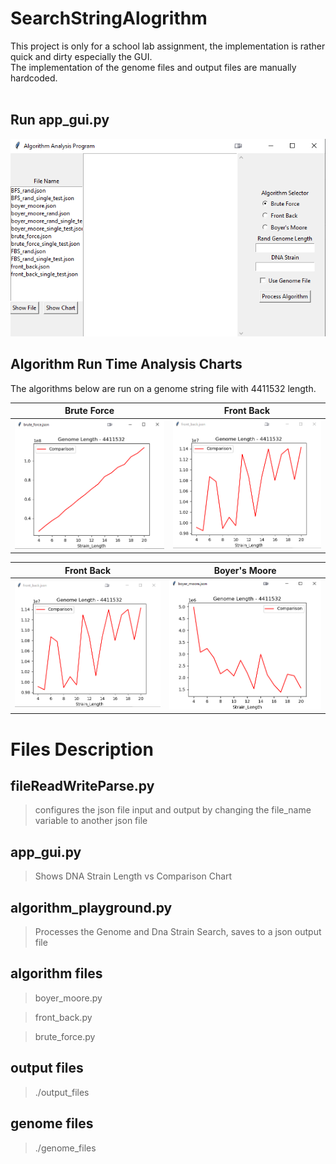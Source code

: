 # SearchStringAlogrithm <br />
This project is only for a school lab assignment, the implementation is rather quick and dirty especially the GUI.
<br />
The implementation of the genome files and output files are manually hardcoded.<br />
<br />
## Run app_gui.py<br>
![main_gui](./images/gui_img.png)

## Algorithm Run Time Analysis Charts
The algorithms below are run on a genome string file with 4411532 length.

Brute Force             |  Front Back
:-------------------------:|:-------------------------:
![brute_force_chart](./images/brute_force_chart.png) | ![front_back_chart](./images/front_back_chart.png)

Front Back             |  Boyer's Moore
:-------------------------:|:-------------------------:
![front_back_chart](./images/front_back_chart.png) | ![boyer_moore_chart](./images/boyer_moore_chart.png)


# Files Description

## fileReadWriteParse.py
> configures the json file input and output by changing the file_name variable to another json file
## app_gui.py
> Shows DNA Strain Length vs Comparison Chart
## algorithm_playground.py
> Processes the Genome and Dna Strain Search, saves to a json output file

## algorithm files

> boyer_moore.py

> front_back.py

> brute_force.py


## output files

> ./output_files


## genome files

> ./genome_files
